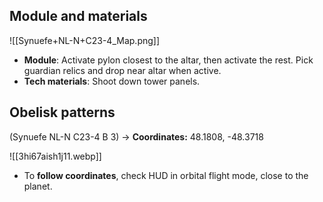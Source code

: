 
## Module and materials

![[Synuefe+NL-N+C23-4_Map.png]]

- **Module**: Activate pylon closest to the altar, then activate the rest. Pick guardian relics and drop near altar when active.
- **Tech materials**: Shoot down tower panels.

## Obelisk patterns

(Synuefe NL-N C23-4 B 3) -> **Coordinates:** 48.1808, -48.3718

![[3hi67aish1j11.webp]]

- To **follow coordinates**, check HUD in orbital flight mode, close to the planet.